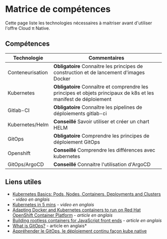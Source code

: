 # Matrice de compétences

Cette page liste les technologies nécessaires à maitriser avant d'utiliser l'offre Cloud π Native.

## Compétences

| Technologie      | Commentaires                                                                                                     |
| ---------------- | ---------------------------------------------------------------------------------------------------------------- |
| Conteneurisation | **Obligatoire** Connaitre les principes de construction et de lancement d'images Docker                          |
| Kubernetes       | **Obligatoire** Connaître et comprendre les principes et objets principaux de k8s et les manifest de déploiement |
| Gitlab-CI        | **Obligatoire** Connaître les pipelines de déploiements gitlab-ci                                                |
| Kubernetes/Helm  | **Conseillé** Savoir utiliser et créer un chart HELM                                                             |
| GitOps           | **Obligatoire** Comprendre les principes de déploiement GitOps                                                   |
| Openshift        | **Conseillé** Comprendre les différences avec kubernetes                                                         |
| GitOps/ArgoCD    | **Conseillé** Connaitre l'utilisation d'ArgoCD                                                                   |


## Liens utiles 

- [Kubernetes Basics: Pods, Nodes, Containers, Deployments and Clusters](https://www.youtube.com/watch?v=B_X4l4HSgtc) - *video en anglais*
- [Kubernetes in 5 mins](https://www.youtube.com/watch?v=PH-2FfFD2PU) - *video en anglais*
- [Adapting Docker and Kubernetes containers to run on Red Hat OpenShift Container Platform](https://developers.redhat.com/blog/2020/10/26/adapting-docker-and-kubernetes-containers-to-run-on-red-hat-openshift-container-platform#) - *article en anglais*
- [Building rootless containers for JavaScript front ends](https://developers.redhat.com/blog/2021/03/04/building-rootless-containers-for-javascript-front-ends#) - *article en anglais*
- [What is GitOps?](https://about.gitlab.com/topics/gitops/) - article en anglais*
- [Appréhender le GitOps, le déploiement continu façon kube native](https://blog.wescale.fr/appr%C3%A9hender-le-gitops-le-d%C3%A9ploiement-continu-fa%C3%A7on-kube-native)